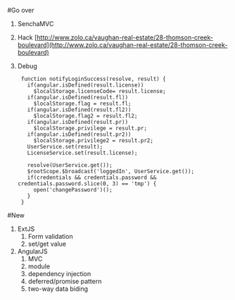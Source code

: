 #Go over
1. SenchaMVC
1. Hack [http://www.zolo.ca/vaughan-real-estate/28-thomson-creek-boulevard](http://www.zolo.ca/vaughan-real-estate/28-thomson-creek-boulevard)
1. Debug

        function notifyLoginSuccess(resolve, result) {
          if(angular.isDefined(result.license))
            $localStorage.licenseCode= result.license;
          if(angular.isDefined(result.fl))
            $localStorage.flag = result.fl;
          if(angular.isDefined(result.fl2))
            $localStorage.flag2 = result.fl2;
          if(angular.isDefined(result.pr))
            $localStorage.privilege = result.pr;
          if(angular.isDefined(result.pr2))
            $localStorage.privilege2 = result.pr2;
          UserService.set(result);
          LicenseService.set(result.license);

          resolve(UserService.get());
          $rootScope.$broadcast('loggedIn', UserService.get());
          if(credentials && credentials.password && credentials.password.slice(0, 3) == 'tmp') {
            open('changePassword')();
          }
        }

#New
1. ExtJS
    1. Form validation
    1. set/get value
1. AngularJS
    1. MVC
    1. module
    1. dependency injection
    1. deferred/promise pattern
    1. two-way data biding
